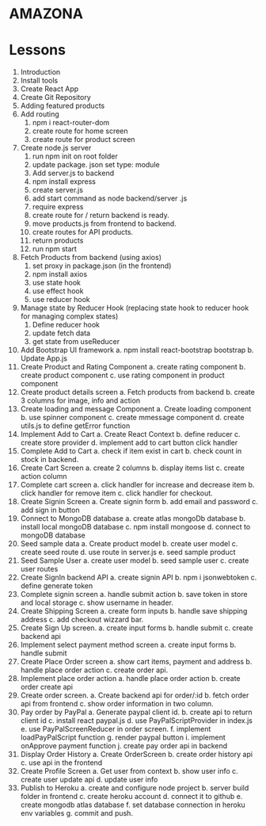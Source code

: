 # AMAZONA

# Lessons

1. Introduction
2. Install tools
3. Create React App
4. Create Git Repository
5. Adding featured products
6. Add routing
   1. npm i react-router-dom
   2. create route for home screen
   3. create route for product screen
7. Create node.js server
   1. run npm init on root folder
   2. update package. json set type: module
   3. Add server.js to backend
   4. npm install express
   5. create server.js
   6. add start command as node backend/server .js
   7. require express
   8. create route for / return backend is ready.
   9. move products.js from frontend to backend.
   10. create routes for API products.
   11. return products
   12. run npm start
8. Fetch Products from backend (using axios)
   1. set proxy in package.json (in the frontend)
   2. npm install axios
   3. use state hook
   4. use effect hook
   5. use reducer hook
9. Manage state by Reducer Hook (replacing state hook to reducer hook for managing complex states)
   1. Define reducer hook
   2. update fetch data
   3. get state from useReducer
10. Add Bootstrap UI framework
    a. npm install react-bootstrap bootstrap
    b. Update App.js
11. Create Product and Rating Component
    a. create rating component
    b. create product component
    c. use rating component in product component
12. Create product details screen
    a. Fetch products from backend
    b. create 3 columns for image, info and action
13. Create loading and message Component
    a. Create loading component
    b. use spinner component
    c. create mmessage component
    d. create utils.js to define getError function
14. Implement Add to Cart
    a. Create React Context
    b. define reducer
    c. create store provider
    d. implement add to cart button click handler
15. Complete Add to Cart
    a. check if item exist in cart
    b. check count in stock in backend.
16. Create Cart Screen
    a. create 2 columns
    b. display items list
    c. create action column
17. Complete cart screen
    a. click handler for increase and decrease item
    b. click handler for remove item
    c. click handler for checkout.
18. Create Signin Screen
    a. Create signin form
    b. add email and password
    c. add sign in button
19. Connect to MongoDB database
    a. create atlas mongoDb database
    b. install local mongoDB database
    c. npm install mongoose
    d. connect to mongoDB database
20. Seed sample data
    a. Create product model
    b. create user model
    c. create seed route
    d. use route in server.js
    e. seed sample product
21. Seed Sample User
    a. create user model
    b. seed sample user
    c. create user routes
22. Create SignIn backend API
    a. create signin API
    b. npm i jsonwebtoken
    c. define generate token
23. Complete signin screen
    a. handle submit action
    b. save token in store and local storage
    c. show username in header.
24. Create Shipping Screen
    a. create form inputs
    b. handle save shipping address
    c. add checkout wizzard bar.
25. Create Sign Up screen.
    a. create input forms
    b. handle submit
    c. create backend api
26. Implement select payment method screen
    a. create input forms
    b. handle submit
27. Create Place Order screen
    a. show cart items, payment and address
    b. handle place order action
    c. create order api.
28. Implement place order action
    a. handle place order action
    b. create order create api
29. Create order screen.
    a. Create backend api for order/:id
    b. fetch order api from frontend
    c. show order information in two column.
30. Pay order by PayPal
    a. Generate paypal client id.
    b. create api to return client id
    c. install react paypal.js
    d. use PayPalScriptProvider in index.js
    e. use PayPalScreenReducer in order screen.
    f. implement loadPayPalScript function
    g. render paypal button
    i. implement onApprove payment function
    j. create pay order api in backend
31. Display Order History
    a. Create OrderScreen
    b. create order history api
    c. use api in the frontend
32. Create Profile Screen
    a. Get user from context
    b. show user info
    c. create user update api
    d. update user info
33. Publish to Heroku
    a. create and configure node project
    b. server build folder in frontend
    c. create heroku account
    d. connect it to github
    e. create mongodb atlas database
    f. set database connection in heroku env variables
    g. commit and push.
